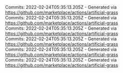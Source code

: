 Commits: 2022-02-24T05:35:13.205Z - Generated via https://github.com/marketplace/actions/artificial-grass
<br>
Commits: 2022-02-24T05:35:13.205Z - Generated via https://github.com/marketplace/actions/artificial-grass
<br>
Commits: 2022-02-24T05:35:13.205Z - Generated via https://github.com/marketplace/actions/artificial-grass
<br>
Commits: 2022-02-24T05:35:13.205Z - Generated via https://github.com/marketplace/actions/artificial-grass
<br>
Commits: 2022-02-24T05:35:13.205Z - Generated via https://github.com/marketplace/actions/artificial-grass
<br>
Commits: 2022-02-24T05:35:13.205Z - Generated via https://github.com/marketplace/actions/artificial-grass
<br>
